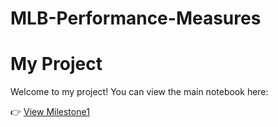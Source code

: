 # MLB-Performance-Measures

# My Project

Welcome to my project! You can view the main notebook here:

👉 [View Milestone1](Milestone1(2).html)
